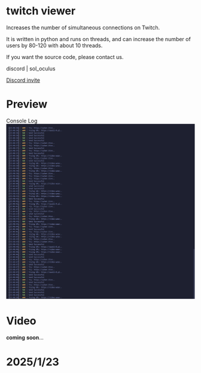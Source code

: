 # twitch viewer
Increases the number of simultaneous connections on Twitch.

It is written in python and runs on threads, and can increase the number of users by 80-120 with about 10 threads.

If you want the source code, please contact us.

discord | sol_oculus

[Discord invite](https://discord.gg/gUGmD77t4A)

# Preview
Console Log
![img](CD7D5DE4-9596-4F79-B219-275FE76D5103.png)

# Video
𝐜𝐨𝐦𝐢𝐧𝐠 𝐬𝐨𝐨𝐧…

# 2025/1/23
